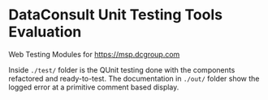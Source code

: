 # DataConsult Unit Testing Tools Evaluation
Web Testing Modules for https://msp.dcgroup.com


Inside `./test/` folder is the QUnit testing done with the components refactored and ready-to-test.
The documentation in `./out/` folder show the logged error at a primitive comment based display.
